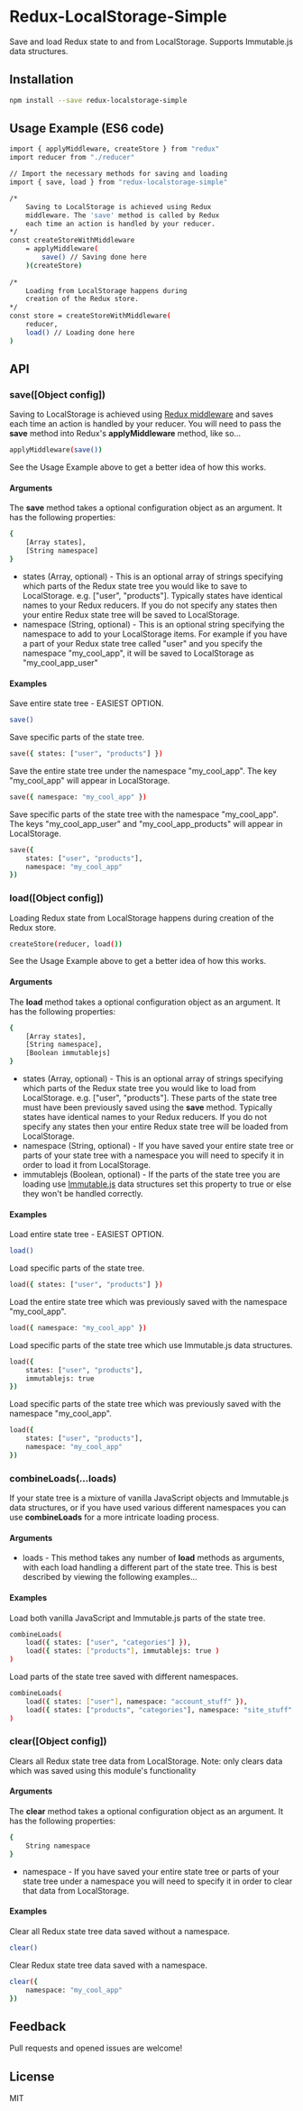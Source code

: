# Redux-LocalStorage-Simple

Save and load Redux state to and from LocalStorage. Supports Immutable.js data structures.

## Installation
```sh
npm install --save redux-localstorage-simple
```

## Usage Example (ES6 code)

```sh
import { applyMiddleware, createStore } from "redux"
import reducer from "./reducer"

// Import the necessary methods for saving and loading
import { save, load } from "redux-localstorage-simple"

/*
    Saving to LocalStorage is achieved using Redux 
    middleware. The 'save' method is called by Redux 
    each time an action is handled by your reducer.
*/    
const createStoreWithMiddleware 
    = applyMiddleware(
        save() // Saving done here
    )(createStore)
    
/*
    Loading from LocalStorage happens during
    creation of the Redux store.
*/  
const store = createStoreWithMiddleware(
    reducer,    
    load() // Loading done here
)    
```

## API

### save([Object config])

Saving to LocalStorage is achieved using [Redux middleware](http://redux.js.org/docs/advanced/Middleware.html) and saves each time an action is handled by your reducer. You will need to pass the **save** method into Redux's **applyMiddleware** method, like so...

```sh
applyMiddleware(save())
```

See the Usage Example above to get a better idea of how this works.

#### Arguments
The **save** method takes a optional configuration object as an argument. It has the following properties:

```sh
{
    [Array states],
    [String namespace]
}
```

- states (Array, optional) - This is an optional array of strings specifying which parts of the Redux state tree you would like to save to LocalStorage. e.g. ["user", "products"]. Typically states have identical names to your Redux reducers. If you do not specify any states then your entire Redux state tree will be saved to LocalStorage.
- namespace (String, optional) - This is an optional string specifying the namespace to add to your LocalStorage items. For example if you have a part of your Redux state tree called "user" and you specify the namespace "my_cool_app", it will be saved to LocalStorage as "my_cool_app_user"

#### Examples

Save entire state tree - EASIEST OPTION.

```sh
save()
```

Save specific parts of the state tree.

```sh
save({ states: ["user", "products"] })
```

Save the entire state tree under the namespace "my_cool_app". The key "my_cool_app" will appear in LocalStorage.

```sh
save({ namespace: "my_cool_app" })
```

Save specific parts of the state tree with the namespace "my_cool_app". The keys "my_cool_app_user" and "my_cool_app_products" will appear in LocalStorage.

```sh
save({
    states: ["user", "products"],
    namespace: "my_cool_app"
})
```

### load([Object config])
Loading Redux state from LocalStorage happens during creation of the Redux store.

```sh
createStore(reducer, load())    
```

See the Usage Example above to get a better idea of how this works.

#### Arguments
The **load** method takes a optional configuration object as an argument. It has the following properties:

```sh
{
    [Array states],    
    [String namespace],
    [Boolean immutablejs]
}
```

- states (Array, optional) - This is an optional array of strings specifying which parts of the Redux state tree you would like to load from LocalStorage. e.g. ["user", "products"]. These parts of the state tree must have been previously saved using the **save** method. Typically states have identical names to your Redux reducers. If you do not specify any states then your entire Redux state tree will be loaded from LocalStorage.
- namespace (String, optional) - If you have saved your entire state tree or parts of your state tree with a namespace you will need to specify it in order to load it from LocalStorage.
- immutablejs (Boolean, optional) - If the parts of the state tree you are loading use [Immutable.js](https://facebook.github.io/immutable-js/) data structures set this property to true or else they won't be handled correctly.


#### Examples

Load entire state tree - EASIEST OPTION.

```sh
load()
```

Load specific parts of the state tree.

```sh
load({ states: ["user", "products"] })
```

Load the entire state tree which was previously saved with the namespace "my_cool_app".

```sh
load({ namespace: "my_cool_app" })
```

Load specific parts of the state tree which use Immutable.js data structures.

```sh
load({ 
    states: ["user", "products"],
    immutablejs: true
})
```

Load specific parts of the state tree which was previously saved with the namespace "my_cool_app".

```sh
load({ 
    states: ["user", "products"],
    namespace: "my_cool_app"
})
```

### combineLoads(...loads)
If your state tree is a mixture of vanilla JavaScript objects and Immutable.js data structures, or if you have used various different namespaces you can use **combineLoads** for a more intricate loading process.

#### Arguments
- loads - This method takes any number of **load** methods as arguments, with each load handling a different part of the state tree. This is best described by viewing the following examples...

#### Examples

Load both vanilla JavaScript and Immutable.js parts of the state tree.

```sh
combineLoads( 
    load({ states: ["user", "categories"] }),
    load({ states: ["products"], immutablejs: true )
)   
```

Load parts of the state tree saved with different namespaces.

```sh
combineLoads( 
    load({ states: ["user"], namespace: "account_stuff" }),
    load({ states: ["products", "categories"], namespace: "site_stuff" )
)   
```

### clear([Object config])

Clears all Redux state tree data from LocalStorage. Note: only clears data which was saved using this module's functionality

#### Arguments

The **clear** method takes a optional configuration object as an argument. It has the following properties:

```sh
{
    String namespace
}
```

- namespace - If you have saved your entire state tree or parts of your state tree under a namespace you will need to specify it in order to clear that data from LocalStorage.

#### Examples

Clear all Redux state tree data saved without a namespace.

```sh
clear()
```

Clear Redux state tree data saved with a namespace.

```sh
clear({
    namespace: "my_cool_app"
})  
```

## Feedback

Pull requests and opened issues are welcome!

## License

MIT